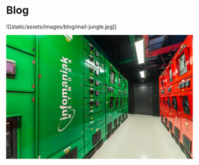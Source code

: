 # Blog

![[static/assets/images/blog/mail-jungle.jpg]]

![](static/assets/images/blog/infomaniak-rechenzentrum.png)